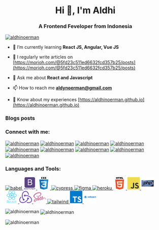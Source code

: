 <h1 align="center">Hi 👋, I'm Aldhi</h1>
<h3 align="center">A Frontend Feveloper from Indonesia</h3>

<p align="left"> <a href="https://twitter.com/aldhinoerman" target="blank"><img src="https://img.shields.io/twitter/follow/aldhinoerman?logo=twitter&style=for-the-badge" alt="aldhinoerman" /></a> </p>

- 🌱 I’m currently learning **React JS, Angular, Vue JS**

- 📝 I regularly write articles on [https://morioh.com/@5fd23c511ed6632fcd357b25/posts](https://morioh.com/@5fd23c511ed6632fcd357b25/posts)

- 💬 Ask me about **React and Javascript**

- 📫 How to reach me **aldynoerman@gmail.com**

- 📄 Know about my experiences [https://aldhinoerman.github.io](https://aldhinoerman.github.io)

### Blogs posts
<!-- BLOG-POST-LIST:START -->
<!-- BLOG-POST-LIST:END -->

<h3 align="left">Connect with me:</h3>
<p align="left">
<a href="https://codepen.io/aldhinoerman" target="blank"><img align="center" src="https://raw.githubusercontent.com/rahuldkjain/github-profile-readme-generator/master/src/images/icons/Social/codepen.svg" alt="aldhinoerman" height="30" width="40" /></a>
<a href="https://dev.to/aldhinoerman" target="blank"><img align="center" src="https://cdn.jsdelivr.net/npm/simple-icons@3.0.1/icons/dev-dot-to.svg" alt="aldhinoerman" height="30" width="40" /></a>
<a href="https://twitter.com/aldhinoerman" target="blank"><img align="center" src="https://raw.githubusercontent.com/rahuldkjain/github-profile-readme-generator/master/src/images/icons/Social/twitter.svg" alt="aldhinoerman" height="30" width="40" /></a>
<a href="https://linkedin.com/in/aldhinoerman" target="blank"><img align="center" src="https://raw.githubusercontent.com/rahuldkjain/github-profile-readme-generator/master/src/images/icons/Social/linked-in-alt.svg" alt="aldhinoerman" height="30" width="40" /></a>
<a href="https://stackoverflow.com/users/aldhinoerman" target="blank"><img align="center" src="https://raw.githubusercontent.com/rahuldkjain/github-profile-readme-generator/master/src/images/icons/Social/stack-overflow.svg" alt="aldhinoerman" height="30" width="40" /></a>
<a href="https://codesandbox.com/aldhinoerman" target="blank"><img align="center" src="https://cdn.jsdelivr.net/npm/simple-icons@3.0.1/icons/codesandbox.svg" alt="aldhinoerman" height="30" width="40" /></a>
<a href="https://dribbble.com/aldhinoerman" target="blank"><img align="center" src="https://raw.githubusercontent.com/rahuldkjain/github-profile-readme-generator/master/src/images/icons/Social/dribbble.svg" alt="aldhinoerman" height="30" width="40" /></a>
<a href="https://www.behance.net/aldhinoerman" target="blank"><img align="center" src="https://raw.githubusercontent.com/rahuldkjain/github-profile-readme-generator/master/src/images/icons/Social/behance.svg" alt="aldhinoerman" height="30" width="40" /></a>
<a href="https://www.hackerrank.com/aldhinoerman" target="blank"><img align="center" src="https://raw.githubusercontent.com/rahuldkjain/github-profile-readme-generator/master/src/images/icons/Social/hackerrank.svg" alt="aldhinoerman" height="30" width="40" /></a>
</p>

<h3 align="left">Languages and Tools:</h3>
<p align="left"> <a href="https://babeljs.io/" target="_blank"> <img src="https://www.vectorlogo.zone/logos/babeljs/babeljs-icon.svg" alt="babel" width="40" height="40"/> </a> <a href="https://getbootstrap.com" target="_blank"> <img src="https://raw.githubusercontent.com/devicons/devicon/master/icons/bootstrap/bootstrap-plain-wordmark.svg" alt="bootstrap" width="40" height="40"/> </a> <a href="https://www.w3schools.com/css/" target="_blank"> <img src="https://raw.githubusercontent.com/devicons/devicon/master/icons/css3/css3-original-wordmark.svg" alt="css3" width="40" height="40"/> </a> <a href="https://www.cypress.io" target="_blank"> <img src="https://raw.githubusercontent.com/simple-icons/simple-icons/6e46ec1fc23b60c8fd0d2f2ff46db82e16dbd75f/icons/cypress.svg" alt="cypress" width="40" height="40"/> </a> <a href="https://www.figma.com/" target="_blank"> <img src="https://www.vectorlogo.zone/logos/figma/figma-icon.svg" alt="figma" width="40" height="40"/> </a> <a href="https://heroku.com" target="_blank"> <img src="https://www.vectorlogo.zone/logos/heroku/heroku-icon.svg" alt="heroku" width="40" height="40"/> </a> <a href="https://www.w3.org/html/" target="_blank"> <img src="https://raw.githubusercontent.com/devicons/devicon/master/icons/html5/html5-original-wordmark.svg" alt="html5" width="40" height="40"/> </a> <a href="https://developer.mozilla.org/en-US/docs/Web/JavaScript" target="_blank"> <img src="https://raw.githubusercontent.com/devicons/devicon/master/icons/javascript/javascript-original.svg" alt="javascript" width="40" height="40"/> </a> <a href="https://www.php.net" target="_blank"> <img src="https://raw.githubusercontent.com/devicons/devicon/master/icons/php/php-original.svg" alt="php" width="40" height="40"/> </a> <a href="https://reactjs.org/" target="_blank"> <img src="https://raw.githubusercontent.com/devicons/devicon/master/icons/react/react-original-wordmark.svg" alt="react" width="40" height="40"/> </a> <a href="https://redux.js.org" target="_blank"> <img src="https://raw.githubusercontent.com/devicons/devicon/master/icons/redux/redux-original.svg" alt="redux" width="40" height="40"/> </a> <a href="https://sass-lang.com" target="_blank"> <img src="https://raw.githubusercontent.com/devicons/devicon/master/icons/sass/sass-original.svg" alt="sass" width="40" height="40"/> </a> <a href="https://tailwindcss.com/" target="_blank"> <img src="https://www.vectorlogo.zone/logos/tailwindcss/tailwindcss-icon.svg" alt="tailwind" width="40" height="40"/> </a> <a href="https://www.typescriptlang.org/" target="_blank"> <img src="https://raw.githubusercontent.com/devicons/devicon/master/icons/typescript/typescript-original.svg" alt="typescript" width="40" height="40"/> </a> <a href="https://webpack.js.org" target="_blank"> <img src="https://raw.githubusercontent.com/devicons/devicon/d00d0969292a6569d45b06d3f350f463a0107b0d/icons/webpack/webpack-original-wordmark.svg" alt="webpack" width="40" height="40"/> </a> </p>

<p><img align="left" src="https://github-readme-stats.vercel.app/api/top-langs?username=aldhinoerman&show_icons=true&locale=en&layout=compact" alt="aldhinoerman" /></p>

<p>&nbsp;<img align="center" src="https://github-readme-stats.vercel.app/api?username=aldhinoerman&show_icons=true&locale=en" alt="aldhinoerman" /></p>

<p><img align="center" src="https://github-readme-streak-stats.herokuapp.com/?user=aldhinoerman&" alt="aldhinoerman" /></p>
